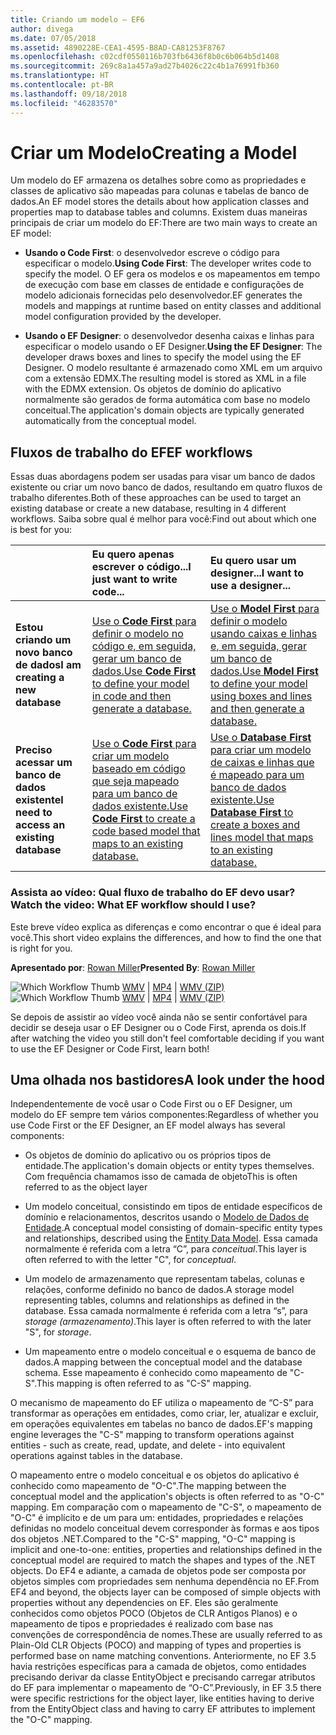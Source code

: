 ```yaml
---
title: Criando um modelo – EF6
author: divega
ms.date: 07/05/2018
ms.assetid: 4890228E-CEA1-4595-B8AD-CA81253F8767
ms.openlocfilehash: c02cdf0550116b703fb6436f8b0c6b064b5d1408
ms.sourcegitcommit: 269c8a1a457a9ad27b4026c22c4b1a76991fb360
ms.translationtype: HT
ms.contentlocale: pt-BR
ms.lasthandoff: 09/18/2018
ms.locfileid: "46283570"
---
```

# <a name="creating-a-model"></a><span data-ttu-id="206e5-102">Criar um Modelo</span><span class="sxs-lookup"><span data-stu-id="206e5-102">Creating a Model</span></span>

<span data-ttu-id="206e5-103">Um modelo do EF armazena os detalhes sobre como as propriedades e classes de aplicativo são mapeadas para colunas e tabelas de banco de dados.</span><span class="sxs-lookup"><span data-stu-id="206e5-103">An EF model stores the details about how application classes and properties map to database tables and columns.</span></span> <span data-ttu-id="206e5-104">Existem duas maneiras principais de criar um modelo do EF:</span><span class="sxs-lookup"><span data-stu-id="206e5-104">There are two main ways to create an EF model:</span></span>

- <span data-ttu-id="206e5-105">**Usando o Code First**: o desenvolvedor escreve o código para especificar o modelo.</span><span class="sxs-lookup"><span data-stu-id="206e5-105">**Using Code First**: The developer writes code to specify the model.</span></span> <span data-ttu-id="206e5-106">O EF gera os modelos e os mapeamentos em tempo de execução com base em classes de entidade e configurações de modelo adicionais fornecidas pelo desenvolvedor.</span><span class="sxs-lookup"><span data-stu-id="206e5-106">EF generates the models and mappings at runtime based on entity classes and additional model configuration provided by the developer.</span></span>

- <span data-ttu-id="206e5-107">**Usando o EF Designer**: o desenvolvedor desenha caixas e linhas para especificar o modelo usando o EF Designer.</span><span class="sxs-lookup"><span data-stu-id="206e5-107">**Using the EF Designer**: The developer draws boxes and lines to specify the model using the EF Designer.</span></span> <span data-ttu-id="206e5-108">O modelo resultante é armazenado como XML em um arquivo com a extensão EDMX.</span><span class="sxs-lookup"><span data-stu-id="206e5-108">The resulting model is stored as XML in a file with the EDMX extension.</span></span> <span data-ttu-id="206e5-109">Os objetos de domínio do aplicativo normalmente são gerados de forma automática com base no modelo conceitual.</span><span class="sxs-lookup"><span data-stu-id="206e5-109">The application's domain objects are typically generated automatically from the conceptual model.</span></span>

## <a name="ef-workflows"></a><span data-ttu-id="206e5-110">Fluxos de trabalho do EF</span><span class="sxs-lookup"><span data-stu-id="206e5-110">EF workflows</span></span>

<span data-ttu-id="206e5-111">Essas duas abordagens podem ser usadas para visar um banco de dados existente ou criar um novo banco de dados, resultando em quatro fluxos de trabalho diferentes.</span><span class="sxs-lookup"><span data-stu-id="206e5-111">Both of these approaches can be used to target an existing database or create a new database, resulting in 4 different workflows.</span></span>
<span data-ttu-id="206e5-112">Saiba sobre qual é melhor para você:</span><span class="sxs-lookup"><span data-stu-id="206e5-112">Find out about which one is best for you:</span></span>  

|                                           | <span data-ttu-id="206e5-113">Eu quero apenas escrever o código...</span><span class="sxs-lookup"><span data-stu-id="206e5-113">I just want to write code...</span></span>                                                                                                                   | <span data-ttu-id="206e5-114">Eu quero usar um designer...</span><span class="sxs-lookup"><span data-stu-id="206e5-114">I want to use a designer...</span></span>                                                                                                                        |
|:------------------------------------------|:-----------------------------------------------------------------------------------------------------------------------------------------------|:---------------------------------------------------------------------------------------------------------------------------------------------------|
| <span data-ttu-id="206e5-115">**Estou criando um novo banco de dados**</span><span class="sxs-lookup"><span data-stu-id="206e5-115">**I am creating a new database**</span></span>          | [<span data-ttu-id="206e5-116">Use o **Code First** para definir o modelo no código e, em seguida, gerar um banco de dados.</span><span class="sxs-lookup"><span data-stu-id="206e5-116">Use **Code First** to define your model in code and then generate a database.</span></span>](~/ef6/modeling/code-first/workflows/new-database.md)           | [<span data-ttu-id="206e5-117">Use o **Model First** para definir o modelo usando caixas e linhas e, em seguida, gerar um banco de dados.</span><span class="sxs-lookup"><span data-stu-id="206e5-117">Use **Model First** to define your model using boxes and lines and then generate a database.</span></span>](~/ef6/modeling/designer/workflows/model-first.md)   |
| <span data-ttu-id="206e5-118">**Preciso acessar um banco de dados existente**</span><span class="sxs-lookup"><span data-stu-id="206e5-118">**I need to access an existing database**</span></span> | [<span data-ttu-id="206e5-119">Use o **Code First** para criar um modelo baseado em código que seja mapeado para um banco de dados existente.</span><span class="sxs-lookup"><span data-stu-id="206e5-119">Use **Code First** to create a code based model that maps to an existing database.</span></span>](~/ef6/modeling/code-first/workflows/existing-database.md) | [<span data-ttu-id="206e5-120">Use o **Database First** para criar um modelo de caixas e linhas que é mapeado para um banco de dados existente.</span><span class="sxs-lookup"><span data-stu-id="206e5-120">Use **Database First** to create a boxes and lines model that maps to an existing database.</span></span>](~/ef6/modeling/designer/workflows/database-first.md) |

### <a name="watch-the-video-what-ef-workflow-should-i-use"></a><span data-ttu-id="206e5-121">Assista ao vídeo: Qual fluxo de trabalho do EF devo usar?</span><span class="sxs-lookup"><span data-stu-id="206e5-121">Watch the video: What EF workflow should I use?</span></span>

<span data-ttu-id="206e5-122">Este breve vídeo explica as diferenças e como encontrar o que é ideal para você.</span><span class="sxs-lookup"><span data-stu-id="206e5-122">This short video explains the differences, and how to find the one that is right for you.</span></span>

<span data-ttu-id="206e5-123">**Apresentado por**: [Rowan Miller](http://romiller.com/)</span><span class="sxs-lookup"><span data-stu-id="206e5-123">**Presented By**: [Rowan Miller](http://romiller.com/)</span></span>

<span data-ttu-id="206e5-124">![Which Workflow Thumb](../media/whichworkflow-thumb.png) [WMV](https://download.microsoft.com/download/8/F/8/8F81F4CD-3678-4229-8D79-0C63FFA3C595/HDI_ITPro_Technet_winvideo_ChoseYourWorkflow.wmv) | [MP4](https://download.microsoft.com/download/8/F/8/8F81F4CD-3678-4229-8D79-0C63FFA3C595/HDI_ITPro_Technet_mp4video_ChoseYourWorkflow.m4v) | [WMV (ZIP)](https://download.microsoft.com/download/8/F/8/8F81F4CD-3678-4229-8D79-0C63FFA3C595/HDI_ITPro_Technet_winvideo_ChoseYourWorkflow.zip)</span><span class="sxs-lookup"><span data-stu-id="206e5-124">![Which Workflow Thumb](../media/whichworkflow-thumb.png) [WMV](https://download.microsoft.com/download/8/F/8/8F81F4CD-3678-4229-8D79-0C63FFA3C595/HDI_ITPro_Technet_winvideo_ChoseYourWorkflow.wmv) | [MP4](https://download.microsoft.com/download/8/F/8/8F81F4CD-3678-4229-8D79-0C63FFA3C595/HDI_ITPro_Technet_mp4video_ChoseYourWorkflow.m4v) | [WMV (ZIP)](https://download.microsoft.com/download/8/F/8/8F81F4CD-3678-4229-8D79-0C63FFA3C595/HDI_ITPro_Technet_winvideo_ChoseYourWorkflow.zip)</span></span>

<span data-ttu-id="206e5-125">Se depois de assistir ao vídeo você ainda não se sentir confortável para decidir se deseja usar o EF Designer ou o Code First, aprenda os dois.</span><span class="sxs-lookup"><span data-stu-id="206e5-125">If after watching the video you still don't feel comfortable deciding if you want to use the EF Designer or Code First, learn both!</span></span>

## <a name="a-look-under-the-hood"></a><span data-ttu-id="206e5-126">Uma olhada nos bastidores</span><span class="sxs-lookup"><span data-stu-id="206e5-126">A look under the hood</span></span>

<span data-ttu-id="206e5-127">Independentemente de você usar o Code First ou o EF Designer, um modelo do EF sempre tem vários componentes:</span><span class="sxs-lookup"><span data-stu-id="206e5-127">Regardless of whether you use Code First or the EF Designer, an EF model always has several components:</span></span>

- <span data-ttu-id="206e5-128">Os objetos de domínio do aplicativo ou os próprios tipos de entidade.</span><span class="sxs-lookup"><span data-stu-id="206e5-128">The application's domain objects or entity types themselves.</span></span> <span data-ttu-id="206e5-129">Com frequência chamamos isso de camada de objeto</span><span class="sxs-lookup"><span data-stu-id="206e5-129">This is often referred to as the object layer</span></span>

- <span data-ttu-id="206e5-130">Um modelo conceitual, consistindo em tipos de entidade específicos de domínio e relacionamentos, descritos usando o [Modelo de Dados de Entidade](~/ef6/resources/glossary.md#entity-data-model).</span><span class="sxs-lookup"><span data-stu-id="206e5-130">A conceptual model consisting of domain-specific entity types and relationships, described using the [Entity Data Model](~/ef6/resources/glossary.md#entity-data-model).</span></span> <span data-ttu-id="206e5-131">Essa camada normalmente é referida com a letra “C”, para _conceitual_.</span><span class="sxs-lookup"><span data-stu-id="206e5-131">This layer is often referred to with the letter "C", for _conceptual_.</span></span>

- <span data-ttu-id="206e5-132">Um modelo de armazenamento que representam tabelas, colunas e relações, conforme definido no banco de dados.</span><span class="sxs-lookup"><span data-stu-id="206e5-132">A storage model representing tables, columns and relationships as defined in the database.</span></span> <span data-ttu-id="206e5-133">Essa camada normalmente é referida com a letra “s”, para _storage (armazenamento)_.</span><span class="sxs-lookup"><span data-stu-id="206e5-133">This layer is often referred to with the later "S", for _storage_.</span></span>  

- <span data-ttu-id="206e5-134">Um mapeamento entre o modelo conceitual e o esquema de banco de dados.</span><span class="sxs-lookup"><span data-stu-id="206e5-134">A mapping between the conceptual model and the database schema.</span></span> <span data-ttu-id="206e5-135">Esse mapeamento é conhecido como mapeamento de "C-S".</span><span class="sxs-lookup"><span data-stu-id="206e5-135">This mapping is often referred to as "C-S" mapping.</span></span>

<span data-ttu-id="206e5-136">O mecanismo de mapeamento do EF utiliza o mapeamento de “C-S” para transformar as operações em entidades, como criar, ler, atualizar e excluir, em operações equivalentes em tabelas no banco de dados.</span><span class="sxs-lookup"><span data-stu-id="206e5-136">EF's mapping engine leverages the "C-S" mapping to transform operations against entities - such as create, read, update, and delete - into equivalent operations against tables in the database.</span></span>

<span data-ttu-id="206e5-137">O mapeamento entre o modelo conceitual e os objetos do aplicativo é conhecido como mapeamento de "O-C".</span><span class="sxs-lookup"><span data-stu-id="206e5-137">The mapping between the conceptual model and the application's objects is often referred to as "O-C" mapping.</span></span> <span data-ttu-id="206e5-138">Em comparação com o mapeamento de "C-S", o mapeamento de "O-C" é implícito e de um para um: entidades, propriedades e relações definidas no modelo conceitual devem corresponder às formas e aos tipos dos objetos .NET.</span><span class="sxs-lookup"><span data-stu-id="206e5-138">Compared to the "C-S" mapping, "O-C" mapping is implicit and one-to-one: entities, properties and relationships defined in the conceptual model are required to match the shapes and types of the .NET objects.</span></span> <span data-ttu-id="206e5-139">Do EF4 e adiante, a camada de objetos pode ser composta por objetos simples com propriedades sem nenhuma dependência no EF.</span><span class="sxs-lookup"><span data-stu-id="206e5-139">From EF4 and beyond, the objects layer can be composed of simple objects with properties without any dependencies on EF.</span></span> <span data-ttu-id="206e5-140">Eles são geralmente conhecidos como objetos POCO (Objetos de CLR Antigos Planos) e o mapeamento de tipos e propriedades é realizado com base nas convenções de correspondência de nomes.</span><span class="sxs-lookup"><span data-stu-id="206e5-140">These are usually referred to as Plain-Old CLR Objects (POCO) and mapping of types and properties is performed base on name matching conventions.</span></span> <span data-ttu-id="206e5-141">Anteriormente, no EF 3.5 havia restrições específicas para a camada de objetos, como entidades precisando derivar da classe EntityObject e precisando carregar atributos do EF para implementar o mapeamento de “O-C”.</span><span class="sxs-lookup"><span data-stu-id="206e5-141">Previously, in EF 3.5 there were specific restrictions for the object layer, like entities having to derive from the EntityObject class and having to carry EF attributes to implement the "O-C" mapping.</span></span>
